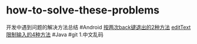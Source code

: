 # how-to-solve-these-problems
开发中遇到问题的解决方法总结
#Android
[按两次back键退出的2种方法](https://github.com/yan96in/problems/blob/master/back.java)
[editText限制输入的4种方法](https://github.com/yan96in/problems/blob/master/edittext.java)
#Java
#git
1.中文乱码
